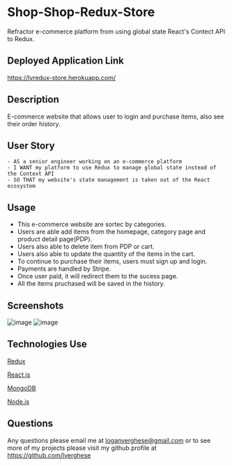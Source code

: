 # Shop-Shop-Redux-Store

Refractor e-commerce platform from using global state React's Contect API to Redux.

## Deployed Application Link
https://lvredux-store.herokuapp.com/


## Description
E-commerce website that allows user to login and purchase items, also see their order history. 


## User Story
```
- AS a senior engineer working on an e-commerce platform
- I WANT my platform to use Redux to manage global state instead of the Context API
- SO THAT my website's state management is taken out of the React ecosystem
```

## Usage
- This e-commerce website are sortec by categories.
- Users are able add items from the homepage, category page and product detail page(PDP).
- Users also able to delete item from PDP or cart.
- Users also able to update the quantity of the items in the cart.
- To continue to purchase their items, users must sign up and login.
- Payments are handled by Stripe.
- Once user paid, it will redirect them to the sucess page.
- All the items pruchased will be saved in the history.


## Screenshots
![image](https://user-images.githubusercontent.com/85531188/142773151-73785887-4824-435a-b1a5-fabf6d45c108.png)
![image](https://user-images.githubusercontent.com/85531188/142773243-3f246baf-fbf8-426f-9aa2-a24917274ef7.png)



## Technologies Use
<p><a href="https://redux.js.org/">Redux</a></p>
<p><a href="https://reactjs.org/">React.js</a></p>
<p><a href="https://www.mongodb.com/">MongoDB</a></p>
<p><a href="https://nodejs.org/">Node.js</a></p>


## Questions
Any questions please email me at loganverghese@gmail.com or to see more of my projects please visit my github profile at https://github.com/lverghese
